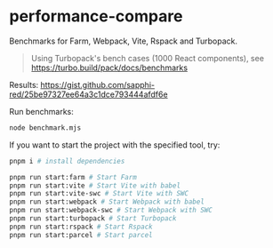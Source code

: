 # performance-compare
Benchmarks for Farm, Webpack, Vite, Rspack and Turbopack.
> Using Turbopack's bench cases (1000 React components), see https://turbo.build/pack/docs/benchmarks

Results: https://gist.github.com/sapphi-red/25be97327ee64a3c1dce793444afdf6e

Run benchmarks:
```bash
node benchmark.mjs
```

If you want to start the project with the specified tool, try:
```bash
pnpm i # install dependencies

pnpm run start:farm # Start Farm
pnpm run start:vite # Start Vite with babel
pnpm run start:vite-swc # Start Vite with SWC
pnpm run start:webpack # Start Webpack with babel
pnpm run start:webpack-swc # Start Webpack with SWC
pnpm run start:turbopack # Start Turbopack
pnpm run start:rspack # Start Rspack
pnpm run start:parcel # Start parcel
```
